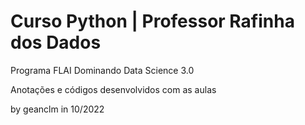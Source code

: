 # Curso Python | Professor Rafinha dos Dados

Programa FLAI Dominando Data Science 3.0

Anotações e códigos desenvolvidos com as aulas

by geanclm in 10/2022